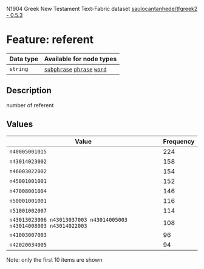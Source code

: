 <p>N1904 Greek New Testament Text-Fabric dataset <a href="https://github.com/saulocantanhede/tfgreek2">saulocantanhede/tfgreek2 - 0.5.3</a></p>

<h1>Feature: referent</h1>

<table>
<thead>
<tr>
  <th>Data type</th>
  <th>Available for node types</th>
</tr>
</thead>
<tbody>
<tr>
  <td><code>string</code></td>
  <td><A HREF="featurebynodetype.md#subphrase"><code>subphrase</code></A> <A HREF="featurebynodetype.md#phrase"><code>phrase</code></A> <A HREF="featurebynodetype.md#word"><code>word</code></A></td>
</tr>
</tbody>
</table>

<h2>Description</h2>

<p>number of referent</p>

<h2>Values</h2>

<table>
<thead>
<tr>
  <th>Value</th>
  <th>Frequency</th>
</tr>
</thead>
<tbody>
<tr>
  <td><code>n40005001015</code></td>
  <td>224</td>
</tr>
<tr>
  <td><code>n43014023002</code></td>
  <td>158</td>
</tr>
<tr>
  <td><code>n46003022002</code></td>
  <td>154</td>
</tr>
<tr>
  <td><code>n45001001001</code></td>
  <td>152</td>
</tr>
<tr>
  <td><code>n47008001004</code></td>
  <td>146</td>
</tr>
<tr>
  <td><code>n50001001001</code></td>
  <td>116</td>
</tr>
<tr>
  <td><code>n51001002007</code></td>
  <td>114</td>
</tr>
<tr>
  <td><code>n43013023006 n43013037003 n43014005003 n43014008003 n43014022003</code></td>
  <td>108</td>
</tr>
<tr>
  <td><code>n41003007003</code></td>
  <td>96</td>
</tr>
<tr>
  <td><code>n42020034005</code></td>
  <td>94</td>
</tr>
</tbody>
</table>

<p>Note: only the first 10 items are shown</p>
